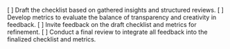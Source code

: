 [ ] Draft the checklist based on gathered insights and structured reviews.
[ ] Develop metrics to evaluate the balance of transparency and creativity in feedback.
[ ] Invite feedback on the draft checklist and metrics for refinement.
[ ] Conduct a final review to integrate all feedback into the finalized checklist and metrics.